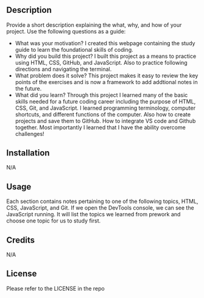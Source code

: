 # <Prework Study Guide Webpage>

## Description

Provide a short description explaining the what, why, and how of your project. Use the following questions as a guide:

- What was your motivation? 
    I created this webpage containing the study guide to learn the foundational skills of coding.
- Why did you build this project?
    I built this project as a means to practice using HTML, CSS, GitHub, and JavaScript. Also to practice following directions and navigating the terminal. 
- What problem does it solve?
    This project makes it easy to review the key points of the exercises and is now a framework to add addtional notes in the future. 
- What did you learn?
    Through this project I learned many of the basic skills needed for a future coding career including the purpose of HTML, CSS, Git, and JavaScript. I learned programming terminology, computer shortcuts, and different functions of the computer. Also how to create projects and save them to GitHub. How to integrate VS code and Github together. Most importantly I learned that I have the ability overcome challenges!

## Installation

N/A

## Usage

Each section contains notes pertaining to one of the following topics, HTML, CSS, JavaScript, and Git. If we open the DevTools console, we can see the JavaScript running. It will list the topics we learned from prework and choose one topic for us to study first.

## Credits

N/A

## License

Please refer to the LICENSE in the repo